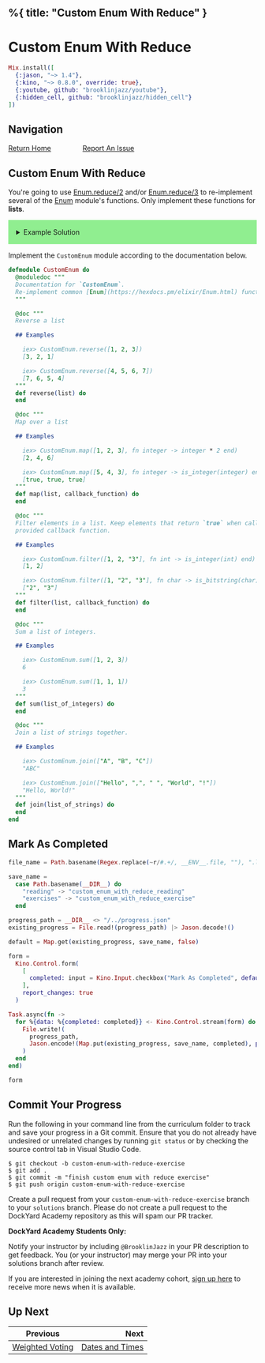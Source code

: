 %{
  title: "Custom Enum With Reduce"
}
---
# Custom Enum With Reduce

```elixir
Mix.install([
  {:jason, "~> 1.4"},
  {:kino, "~> 0.8.0", override: true},
  {:youtube, github: "brooklinjazz/youtube"},
  {:hidden_cell, github: "brooklinjazz/hidden_cell"}
])
```

## Navigation

[Return Home](../start.livemd)<span style="padding: 0 30px"></span>
[Report An Issue](https://github.com/DockYard-Academy/beta_curriculum/issues/new?assignees=&labels=&template=issue.md&title=)

## Custom Enum With Reduce

You're going to use [Enum.reduce/2](https://hexdocs.pm/elixir/Enum.html#reduce/2) and/or [Enum.reduce/3](https://hexdocs.pm/elixir/Enum.html#reduce/3) to re-implement several of the [Enum](https://hexdocs.pm/elixir/Enum.html) module's functions. Only implement these functions for **lists**.

<details style="background-color: lightgreen; padding: 1rem;">
<summary>Example Solution</summary>

```elixir
defmodule CustomEnum do
  def reverse(list) do
    Enum.reduce(list, [], fn each, acc -> [each | acc] end)
  end

  def map(list, callback_function) do
    Enum.reduce(list, [], fn each, acc ->
      [callback_function.(each) | acc]
    end)
    |> Enum.reverse()
  end

  def filter(list, callback_function) do
    Enum.reduce(list, [], fn each, acc ->
      if callback_function.(each) do
        [each | acc]
      else
        acc
      end
    end)
    |> Enum.reverse()
  end

  def sum(list) do
    Enum.reduce(list, 0, fn each, acc -> acc + each end)
  end

  def join(list_of_strings) do
    Enum.reduce(list_of_strings, "", fn str, acc -> acc <> str end)
  end
end
```

</details>

Implement the `CustomEnum` module according to the documentation below.

```elixir
defmodule CustomEnum do
  @moduledoc """
  Documentation for `CustomEnum`.
  Re-implement common [Enum](https://hexdocs.pm/elixir/Enum.html) functions using [Enum.reduce/2](https://hexdocs.pm/elixir/Enum.html#reduce/2) or [Enum.reduce/3](https://hexdocs.pm/elixir/Enum.html#reduce/3).
  """

  @doc """
  Reverse a list

  ## Examples

    iex> CustomEnum.reverse([1, 2, 3])
    [3, 2, 1]

    iex> CustomEnum.reverse([4, 5, 6, 7])
    [7, 6, 5, 4]
  """
  def reverse(list) do
  end

  @doc """
  Map over a list

  ## Examples

    iex> CustomEnum.map([1, 2, 3], fn integer -> integer * 2 end)
    [2, 4, 6]

    iex> CustomEnum.map([5, 4, 3], fn integer -> is_integer(integer) end)
    [true, true, true]
  """
  def map(list, callback_function) do
  end

  @doc """
  Filter elements in a list. Keep elements that return `true` when called with the
  provided callback function.

  ## Examples

    iex> CustomEnum.filter([1, 2, "3"], fn int -> is_integer(int) end)
    [1, 2]

    iex> CustomEnum.filter([1, "2", "3"], fn char -> is_bitstring(char) end)
    ["2", "3"]
  """
  def filter(list, callback_function) do
  end

  @doc """
  Sum a list of integers.

  ## Examples

    iex> CustomEnum.sum([1, 2, 3])
    6

    iex> CustomEnum.sum([1, 1, 1])
    3
  """
  def sum(list_of_integers) do
  end

  @doc """
  Join a list of strings together.

  ## Examples

    iex> CustomEnum.join(["A", "B", "C"])
    "ABC"

    iex> CustomEnum.join(["Hello", ",", " ", "World", "!"])
    "Hello, World!"
  """
  def join(list_of_strings) do
  end
end
```

## Mark As Completed

<!-- livebook:{"attrs":{"source":"file_name = Path.basename(Regex.replace(~r/#.+/, __ENV__.file, \"\"), \".livemd\")\n\nsave_name =\n  case Path.basename(__DIR__) do\n    \"reading\" -> \"custom_enum_with_reduce_reading\"\n    \"exercises\" -> \"custom_enum_with_reduce_exercise\"\n  end\n\nprogress_path = __DIR__ <> \"/../progress.json\"\nexisting_progress = File.read!(progress_path) |> Jason.decode!()\n\ndefault = Map.get(existing_progress, save_name, false)\n\nform =\n  Kino.Control.form(\n    [\n      completed: input = Kino.Input.checkbox(\"Mark As Completed\", default: default)\n    ],\n    report_changes: true\n  )\n\nTask.async(fn ->\n  for %{data: %{completed: completed}} <- Kino.Control.stream(form) do\n    File.write!(\n      progress_path,\n      Jason.encode!(Map.put(existing_progress, save_name, completed), pretty: true)\n    )\n  end\nend)\n\nform","title":"Track Your Progress"},"chunks":null,"kind":"Elixir.HiddenCell","livebook_object":"smart_cell"} -->

```elixir
file_name = Path.basename(Regex.replace(~r/#.+/, __ENV__.file, ""), ".livemd")

save_name =
  case Path.basename(__DIR__) do
    "reading" -> "custom_enum_with_reduce_reading"
    "exercises" -> "custom_enum_with_reduce_exercise"
  end

progress_path = __DIR__ <> "/../progress.json"
existing_progress = File.read!(progress_path) |> Jason.decode!()

default = Map.get(existing_progress, save_name, false)

form =
  Kino.Control.form(
    [
      completed: input = Kino.Input.checkbox("Mark As Completed", default: default)
    ],
    report_changes: true
  )

Task.async(fn ->
  for %{data: %{completed: completed}} <- Kino.Control.stream(form) do
    File.write!(
      progress_path,
      Jason.encode!(Map.put(existing_progress, save_name, completed), pretty: true)
    )
  end
end)

form
```

## Commit Your Progress

Run the following in your command line from the curriculum folder to track and save your progress in a Git commit.
Ensure that you do not already have undesired or unrelated changes by running `git status` or by checking the source control tab in Visual Studio Code.

```
$ git checkout -b custom-enum-with-reduce-exercise
$ git add .
$ git commit -m "finish custom enum with reduce exercise"
$ git push origin custom-enum-with-reduce-exercise
```

Create a pull request from your `custom-enum-with-reduce-exercise` branch to your `solutions` branch.
Please do not create a pull request to the DockYard Academy repository as this will spam our PR tracker.

**DockYard Academy Students Only:**

Notify your instructor by including `@BrooklinJazz` in your PR description to get feedback.
You (or your instructor) may merge your PR into your solutions branch after review.

If you are interested in joining the next academy cohort, [sign up here](https://academy.dockyard.com/) to receive more news when it is available.

## Up Next

| Previous                                               | Next                                          |
| ------------------------------------------------------ | --------------------------------------------: |
| [Weighted Voting](../exercises/weighted_voting.livemd) | [Dates and Times](../reading/datetime.livemd) |


